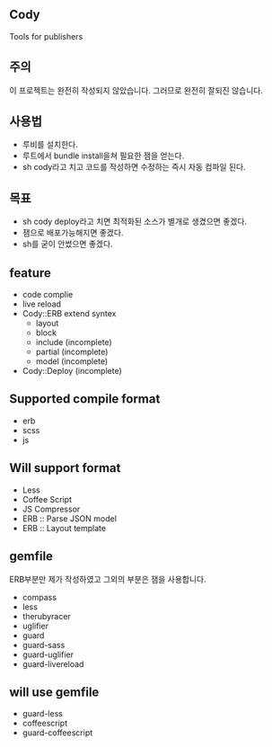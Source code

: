 ## Cody
Tools for publishers

## 주의
이 프로젝트는 완전히 작성되지 않았습니다. 그러므로 완전히 잘되진 않습니다.


## 사용법
  - 루비를 설치한다.
  - 루트에서 bundle install을쳐 필요한 잼을 얻는다.
  - sh cody라고 치고 코드를 작성하면 수정하는 즉시 자동 컴파일 된다.

## 목표
  - sh cody deploy라고 치면 최적화된 소스가 별개로 생겼으면 좋겠다.
  - 잼으로 배포가능해지면 좋겠다.
  - sh를 굳이 안썼으면 좋겠다.

## feature
  - code complie
  - live reload
  - Cody::ERB extend syntex
    - layout
    - block
    - include (incomplete)
    - partial (incomplete)
    - model   (incomplete)
  - Cody::Deploy (incomplete)

## Supported compile format
  - erb
  - scss
  - js

## Will support format
  - Less
  - Coffee Script
  - JS Compressor
  - ERB :: Parse JSON model
  - ERB :: Layout template


## gemfile
ERB부분만 제가 작성하였고 그외의 부분은 잼을 사용합니다.
  - compass
  - less
  - therubyracer
  - uglifier
  - guard
  - guard-sass
  - guard-uglifier
  - guard-livereload
  
## will use gemfile
  - guard-less
  - coffeescript
  - guard-coffeescript
  